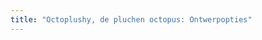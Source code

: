 ```yaml
---
title: "Octoplushy, de pluchen octopus: Ontwerpopties"
---
```


<PatternOptions pattern='octoplushy' />

